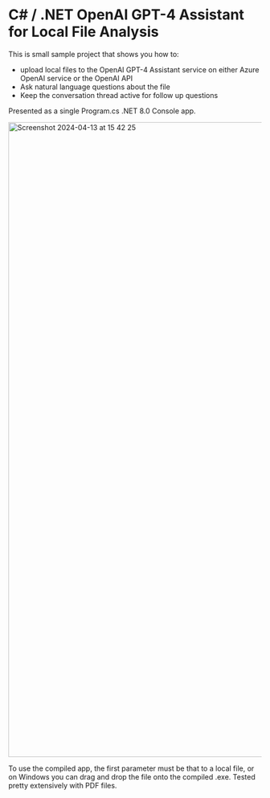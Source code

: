 # C# / .NET OpenAI GPT-4 Assistant for Local File Analysis

This is small sample project that shows you how to:

- upload local files to the OpenAI GPT-4 Assistant service on either Azure OpenAI service or the OpenAI API
- Ask natural language questions about the file
- Keep the conversation thread active for follow up questions

Presented as a single Program.cs .NET 8.0 Console app.

<img width="1264" alt="Screenshot 2024-04-13 at 15 42 25" src="https://github.com/edandersen/csharp-openai-assistants-dotnet-console/assets/548636/d071d28d-653d-4e07-b6fe-ccdbf8ff3781">

To use the compiled app, the first parameter must be that to a local file, or on Windows you can drag and drop the file onto the compiled .exe. Tested pretty extensively with PDF files.



